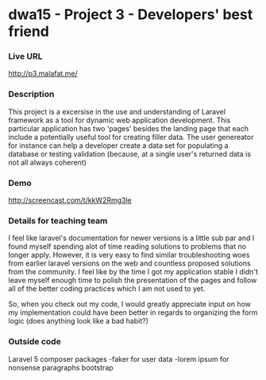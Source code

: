# dwa15 - Project 3 - Developers' best friend
### Live URL
<http://p3.malafat.me/>

### Description
This project is a excersise in the use and understanding of Laravel framework as
a tool for dynamic web application development. This particular application has
two 'pages' besides the landing page that each include a potentially useful tool
for creating filler data. The user genereator for instance can help a developer
create a data set for populating a database or testing validation (because, at
a single user's returned data is not all always coherent)

### Demo
<http://screencast.com/t/kkW2Rmg3le>

### Details for teaching team
I feel like laravel's documentation for newer versions is a little sub par and
I found myself spending alot of time reading solutions to problems that no longer
apply. However, it is very easy to find similar troubleshooting woes from earlier laravel
versions on the web and countless proposed solutions from the community. I feel like
by the time I got my application stable I didn't leave myself enough time to polish
the presentation of the pages and follow all of the better coding practices which I am not used to yet.

So, when you check out my code, I would greatly appreciate input on how my implementation
could have been better in regards to organizing the form logic (does anything look like a bad habit?)



### Outside code
Laravel 5
composer packages
-faker for user data
-lorem ipsum for nonsense paragraphs
bootstrap
